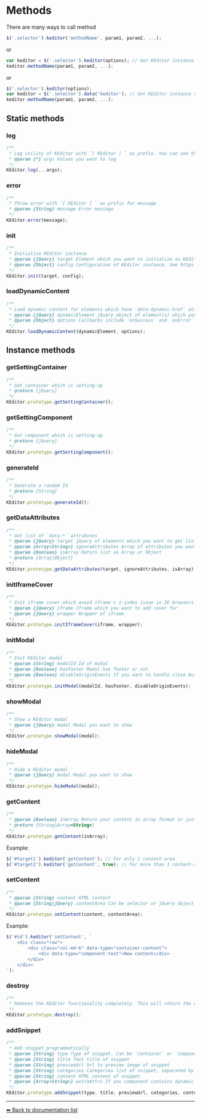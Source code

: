 # Methods
There are many ways to call method

```javascript
$('.selector').keditor('methodName', param1, param2, ...);
```

or

```javascript
var keditor = $('.selector').keditor(options); // Get KEditor instance when initializing
keditor.methodName(param1, param2, ...);
```

or

```javascript
$('.selector').keditor(options);
var keditor = $('.selector').data('keditor'); // Get KEditor instance via `data` attribute
keditor.methodName(param1, param2, ...);
```

## Static methods

### log
```javascript
/**
 * Log utility of KEditor with `[ KEditor ] ` as prefix. You can see the log when `window.KEDITOR_DEBUG = true`
 * @param {*} args Values you want to log
 */
KEditor.log(...args);
```

### error
```javascript
/**
 * Throw error with `[ KEditor ] ` as prefix for message
 * @param {String} message Error message
 */
KEditor.error(message);
```

### init
```javascript
/**
 * Initialize KEditor instance
 * @param {jQuery} target Element which you want to initialize as KEditor
 * @param {Object} config Configuration of KEditor instance. See https://github.com/Kademi/keditor/blob/master/docs/configuration.md for more details
 */
KEditor.init(target, config);
```

### loadDynamicContent
```javascript
/**
 * Load dynamic content for elements which have `data-dynamic-href` attribute
 * @param {jQuery} dynamicElement jQuery object of element(s) which you want to load dynamic content. Element(s) must have `data-dynamic-href` attribute
 * @param {Object} options Callbacks include `onSuccess` and `onError` with arguments are `dynamicElement` and `jqXHR`
 */
KEditor.loadDynamicContent(dynamicElement, options);
```

## Instance methods

### getSettingContainer
```javascript
/**
 * Get container which is setting-up
 * @return {jQuery} 
 */
KEditor.prototype.getSettingContainer();
```

### getSettingComponent
```javascript
/**
 * Get component which is setting-up
 * @return {jQuery} 
 */
KEditor.prototype.getSettingComponent();
```

### generateId
```javascript
/**
 * Generate a random Id
 * @return {String} 
 */
KEditor.prototype.generateId();
```

### getDataAttributes
```javascript
/**
 * Get list of `data-*` attributes
 * @param {jQuery} target jQuery of elements which you want to get list of `data-*` attributes
 * @param {Array<String>} ignoreAttributes Array of attributes you want to ignore
 * @param {Boolean} isArray Return list as Array or Object
 * @return {Array|Object}
 */
KEditor.prototype.getDataAttributes(target, ignoreAttributes, isArray);
```

### initIframeCover
```javascript
/**
 * Init iframe cover which avoid iframe's z-index issue in IE browsers
 * @param {jQuery} iframe Iframe which you want to add cover for
 * @param {jQuery} wrapper Wrapper of iframe
 */
KEditor.prototype.initIframeCover(iframe, wrapper);
```

### initModal
```javascript
/**
 * Init KEditor modal
 * @param {String} modalId Id of modal
 * @param {Boolean} hasFooter Modal has footer or not
 * @param {Boolean} disableOriginEvents If you want to handle close button by yourself, just set it as `false`
 */
KEditor.prototype.initModal(modalId, hasFooter, disableOriginEvents);
```

### showModal
```javascript
/**
 * Show a KEditor modal
 * @param {jQuery} modal Modal you want to show
 */
KEditor.prototype.showModal(modal);
```

### hideModal
```javascript
/**
 * Hide a KEditor modal
 * @param {jQuery} modal Modal you want to show
 */
KEditor.prototype.hideModal(modal);
```

### getContent
```javascript
/**
 * @param {Boolean} inArray Return your content in array format or just plain string
 * @return {String|Array<String>}
 */
KEditor.prototype.getContent(inArray);
```

Example:
```javascript
$('#target1').keditor('getContent'); // For only 1 content-area
$('#target2').keditor('getContent', true); // For more than 1 content-area and you want to get them separately
```

### setContent
```javascript
/**
 * @param {String} content HTML content
 * @param {String|jQuery} contentArea Can be selector or jQuery object of content area which you want to set new content. If you have only a content area, you can leave it blank
 */
KEditor.prototype.setContent(content, contentArea);
```

Example:
```javascript
$('#id').keditor('setContent', `
    <div class="row">
        <div class="col-md-6" data-type="container-content">
            <div data-type="component-text">New content</div>
        </div>
    </div>
`);
```

### destroy
```javascript
/**
 * Removes the KEditor functionality completely. This will return the element back to its pre-init state with latest content
 */
KEditor.prototype.destroy();
```
 
### addSnippet
```javascript
/**
 * Add snippet programmatically 
 * @param {String} type Type of snippet. Can be `container` or `component-*`
 * @param {String} title Text title of snippet
 * @param {String} previewUrl Url to preview image of snippet
 * @param {String} categories Categories list of snippet, separated by `snippetsCategoriesSeparator` option
 * @param {String} content HTML content of snippet
 * @param {Array<String>} extraAttrs If you component contains dynamic content, you will need this parameter to add `data-*` attribute to your component
 */
KEditor.prototype.addSnippet(type, title, previewUrl, categories, content, dataAttributes);
```

 ---
[⬅ Back to documentation list](../README.md#documentation)
